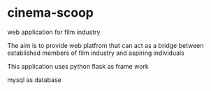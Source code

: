 # cinema-scoop
web application for film industry

The aim is to provide web platfrom that can act as a bridge between established members of film industry and aspiring individuals

This application uses python flask as frame work 

mysql as database 
